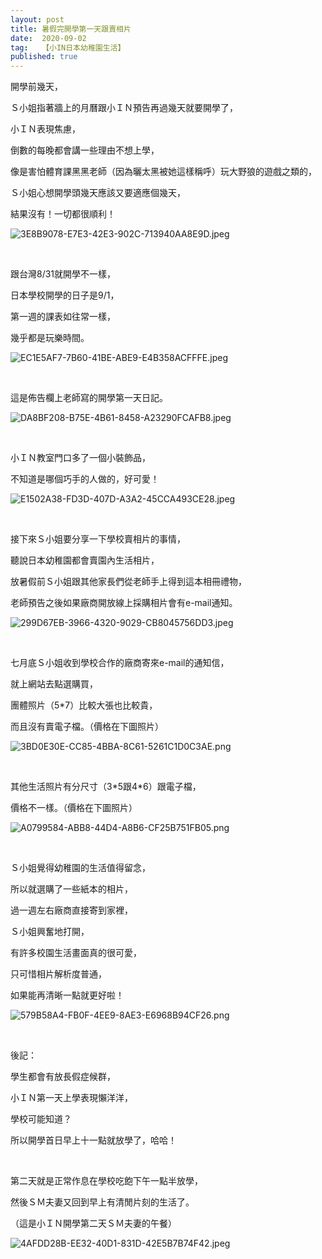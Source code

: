 ```yaml
---
layout: post
title: 暑假完開學第一天跟賣相片
date:  2020-09-02
tag:   【小IN日本幼稚園生活】
published: true 
---
```

<p>開學前幾天，</p>

<p>Ｓ小姐指著牆上的月曆跟小ＩＮ預告再過幾天就要開學了，</p>

<p>小ＩＮ表現焦慮，</p>

<p>倒數的每晚都會講一些理由不想上學，</p>

<p>像是害怕體育課黑黑老師（因為曬太黑被她這樣稱呼）玩大野狼的遊戲之類的，</p>

<p>Ｓ小姐心想開學頭幾天應該又要適應個幾天，</p>

<p>結果沒有！一切都很順利！</p>

<p><img alt="3E8B9078-E7E3-42E3-902C-713940AA8E9D.jpeg" src="https://pic.pimg.tw/smlife543/1599048711-3638615345-g_n.jpg" title="3E8B9078-E7E3-42E3-902C-713940AA8E9D.jpeg"></p>

<p>&nbsp;</p>

<p>跟台灣8/31就開學不一樣，</p>

<p>日本學校開學的日子是9/1，</p>

<p>第一週的課表如往常一樣，</p>

<p>幾乎都是玩樂時間。</p>

<p><img alt="EC1E5AF7-7B60-41BE-ABE9-E4B358ACFFFE.jpeg" src="https://pic.pimg.tw/smlife543/1599048710-3684040957-g_n.jpg" title="EC1E5AF7-7B60-41BE-ABE9-E4B358ACFFFE.jpeg"></p>

<p>&nbsp;</p>

<p>這是佈告欄上老師寫的開學第一天日記。</p>

<p><img alt="DA8BF208-B75E-4B61-8458-A23290FCAFB8.jpeg" src="https://pic.pimg.tw/smlife543/1599048710-1035846958-g_n.jpg" title="DA8BF208-B75E-4B61-8458-A23290FCAFB8.jpeg"></p>

<p>&nbsp;</p>

<p>小ＩＮ教室門口多了一個小裝飾品，</p>

<p>不知道是哪個巧手的人做的，好可愛！</p>

<p><img alt="E1502A38-FD3D-407D-A3A2-45CCA493CE28.jpeg" src="https://pic.pimg.tw/smlife543/1599048709-3326918261-g_n.jpg" title="E1502A38-FD3D-407D-A3A2-45CCA493CE28.jpeg"></p>

<p>&nbsp;</p>

<p>接下來Ｓ小姐要分享一下學校賣相片的事情，</p>

<p>聽說日本幼稚園都會賣園內生活相片，</p>

<p>放暑假前Ｓ小姐跟其他家長們從老師手上得到這本相冊禮物，</p>

<p>老師預告之後如果廠商開放線上採購相片會有e-mail通知。</p>

<p><img alt="299D67EB-3966-4320-9029-CB8045756DD3.jpeg" src="https://pic.pimg.tw/smlife543/1595420250-2116921630-g_n.jpg" title="299D67EB-3966-4320-9029-CB8045756DD3.jpeg"></p>

<p>&nbsp;</p>

<p>七月底Ｓ小姐收到學校合作的廠商寄來e-mail的通知信，</p>

<p>就上網站去點選購買，</p>

<p>團體照片（5*7）比較大張也比較貴，</p>

<p>而且沒有賣電子檔。（價格在下圖照片）</p>

<p><img alt="3BD0E30E-CC85-4BBA-8C61-5261C1D0C3AE.png" src="https://pic.pimg.tw/smlife543/1597760469-3151493746-g_n.png" title="3BD0E30E-CC85-4BBA-8C61-5261C1D0C3AE.png"></p>

<p>&nbsp;</p>

<p>其他生活照片有分尺寸（3*5跟4*6）跟電子檔，</p>

<p>價格不一樣。（價格在下圖照片）</p>

<p><img alt="A0799584-ABB8-44D4-A8B6-CF25B751FB05.png" src="https://pic.pimg.tw/smlife543/1597760469-44887473-g_n.png" title="A0799584-ABB8-44D4-A8B6-CF25B751FB05.png"></p>

<p>&nbsp;</p>

<p>Ｓ小姐覺得幼稚園的生活值得留念，</p>

<p>所以就選購了一些紙本的相片，</p>

<p>過一週左右廠商直接寄到家裡，</p>

<p>Ｓ小姐興奮地打開，</p>

<p>有許多校園生活畫面真的很可愛，</p>

<p>只可惜相片解析度普通，</p>

<p>如果能再清晰一點就更好啦！</p>

<p><img alt="579B58A4-FB0F-4EE9-8AE3-E6968B94CF26.png" src="https://pic.pimg.tw/smlife543/1599055726-624677146-g_n.png" title="579B58A4-FB0F-4EE9-8AE3-E6968B94CF26.png"></p>

<p>&nbsp;</p>

<p>後記：</p>

<p>學生都會有放長假症候群，</p>

<p>小ＩＮ第一天上學表現懶洋洋，</p>

<p>學校可能知道？</p>

<p>所以開學首日早上十一點就放學了，哈哈！</p>

<p>&nbsp;</p>

<p>第二天就是正常作息在學校吃飽下午一點半放學，</p>

<p>然後ＳＭ夫妻又回到早上有清閒片刻的生活了。</p>

<p>（這是小ＩＮ開學第二天ＳＭ夫妻的午餐）</p>

<p><img alt="4AFDD28B-EE32-40D1-831D-42E5B7B74F42.jpeg" src="https://pic.pimg.tw/smlife543/1599048714-4256449131-g_n.jpg" title="4AFDD28B-EE32-40D1-831D-42E5B7B74F42.jpeg"></p>


